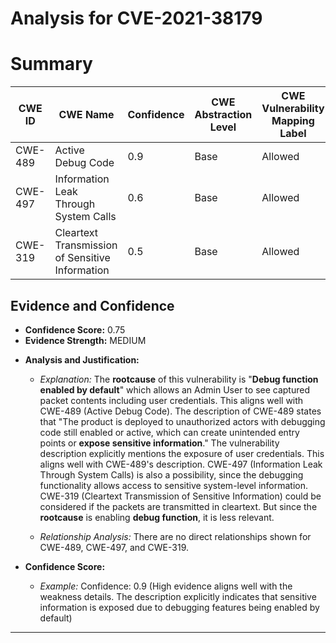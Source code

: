 # Analysis for CVE-2021-38179

# Summary
| CWE ID | CWE Name | Confidence | CWE Abstraction Level | CWE Vulnerability Mapping Label | CWE-Vulnerability Mapping Notes |
|---|---|---|---|---|---|
| CWE-489 | Active Debug Code | 0.9 | Base | Allowed | Primary CWE |
| CWE-497 | Information Leak Through System Calls | 0.6 | Base | Allowed | Secondary Candidate |
| CWE-319 | Cleartext Transmission of Sensitive Information | 0.5 | Base | Allowed | Secondary Candidate |

## Evidence and Confidence

*   **Confidence Score:** 0.75
*   **Evidence Strength:** MEDIUM

- **Analysis and Justification:**  
  - *Explanation:* The **rootcause** of this vulnerability is "**Debug function enabled by default**" which allows an Admin User to see captured packet contents including user credentials. This aligns well with CWE-489 (Active Debug Code). The description of CWE-489 states that "The product is deployed to unauthorized actors with debugging code still enabled or active, which can create unintended entry points or **expose sensitive information**." The vulnerability description explicitly mentions the exposure of user credentials. This aligns well with CWE-489's description.
  CWE-497 (Information Leak Through System Calls) is also a possibility, since the debugging functionality allows access to sensitive system-level information.
  CWE-319 (Cleartext Transmission of Sensitive Information) could be considered if the packets are transmitted in cleartext. But since the **rootcause** is enabling **debug function**, it is less relevant.

  - *Relationship Analysis:* There are no direct relationships shown for CWE-489, CWE-497, and CWE-319.

- **Confidence Score:**  
  - *Example:* Confidence: 0.9 (High evidence aligns well with the weakness details. The description explicitly indicates that sensitive information is exposed due to debugging features being enabled by default)
---